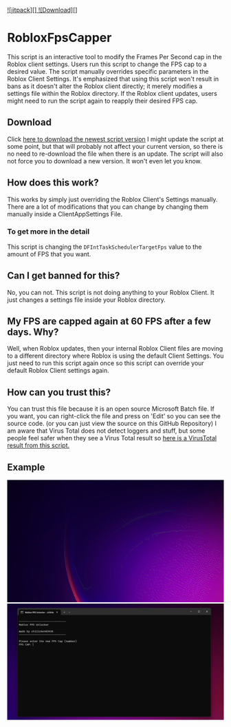 
[ ![jitpack][] ](https://jitpack.io/#discord-jda/JDA)
[ ![Download][] ](https://github.com/chiiicken5538/RobloxFpsCapper/releases/download/RELEASE/Roblox.FPS.Capper.bat)

# RobloxFpsCapper
This script is an interactive tool to modify the Frames Per Second cap in the Roblox client settings. Users run this script to change the FPS cap to a desired value. The script manually overrides specific parameters in the Roblox Client Settings. It's emphasized that using this script won't result in bans as it doesn't alter the Roblox client directly; it merely modifies a settings file within the Roblox directory. If the Roblox client updates, users might need to run the script again to reapply their desired FPS cap.

## Download
Click [here to download the newest script version](https://github.com/chiiicken5538/RobloxFpsCapper/releases/download/RELEASE/Roblox.FPS.Capper.bat) 
I might update the script at some point, but that will probably not affect your current version, so there is no need to re-download the file when there is an update. 
The script will also not force you to download a new version. It won't even let you know. 

## How does this work? 
This works by simply just overriding the Roblox Client's Settings manually. There are a lot of modifications that you can change by changing them manually inside a ClientAppSettings File.

### To get more in the detail
This script is changing the `DFIntTaskSchedulerTargetFps` value to the amount of FPS that you want. 

## Can I get banned for this? 
No, you can not. This script is not doing anything to your Roblox Client. It just changes a settings file inside your Roblox directory. 

## My FPS are capped again at 60 FPS after a few days. Why? 
Well, when Roblox updates, then your internal Roblox Client files are moving to a different directory where Roblox is using the default Client Settings. 
You just need to run this script again once so this script can override your default Roblox Client settings again. 

## How can you trust this? 
You can trust this file because it is an open source Microsoft Batch file. If you want, you can right-click the file and press on 'Edit' so you can see the source code. (or you can just view the source on this GitHub Repository)
I am aware that Virus Total does not detect loggers and stuff, but some people feel safer when they see a Virus Total result so  [here is a VirusTotal result from this script.](https://www.virustotal.com/gui/file/a782e4ef65a1f2f3e3d80e97100d3a7bc35d5269ee677ead07a080621d37765b?nocache=1)


## Example
![ukn](https://raw.githubusercontent.com/chiiicken5538/RobloxFpsCapper/main/images/2023-06-06_20-56.gif)
![ukn](https://raw.githubusercontent.com/chiiicken5538/RobloxFpsCapper/main/images/Screenshot%202023-06-06%20205022.png)
